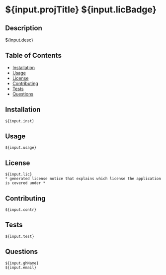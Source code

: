 # ${input.projTitle} ${input.licBadge}
## Description
 ${input.desc}
## Table of Contents
- [Installation](#installation)
- [Usage](#usage)
- [License](#license)
- [Contributing](#contributing)
- [Tests](#tests)
- [Questions](#questions)
## Installation
    ${input.inst}
## Usage
    ${input.usage}
## License
    ${input.lic}
    * generated license notice that explains which license the application is covered under *
## Contributing
    ${input.contr}
## Tests
    ${input.test}
## Questions
    ${input.ghName}
    ${input.email}
